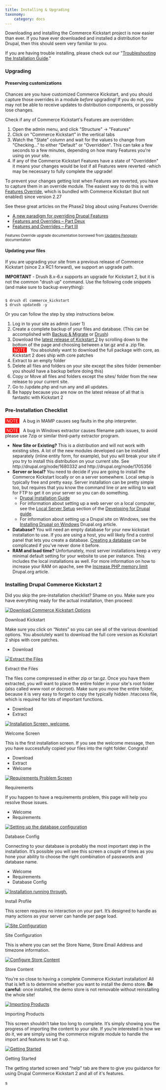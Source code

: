 ```yaml
---
title: Installing & Upgrading
taxonomy:
    category: docs
---
```


<div class="docs-enhanced">
<p>Downloading and installing the Commerce Kickstart project is now easier than ever. If you have ever downloaded and installed a distribution for Drupal, then this should seem very familiar to you.</p>
<p>If you are having trouble installing, please check out our "<a href="/commerce-kickstart-2/troubleshooting-kickstart-2-installation">Troubleshooting the Installation Guide</a>."</p>
<h3>Upgrading</h3>
<h4>Preserving customizations</h4>
<p>Chances are you have customized Commerce Kickstart, and you should capture those overrides in a module <em>before</em> upgrading! If you do not, you may not be able to receive updates to distribution components, or possibly lose changes.</p>
<p>Check if any of Commerce Kickstart's Features are overridden:<p>
<ol>
<li>Open the admin menu, and click "Structure" -> "Features"</li>
<li>Click on "Commerce Kickstart" in the vertical tabs</li>
<li>Watch the "State" column and wait for the values to change from "Checking..." to either "Default" or "Overridden". This can take a few seconds to a few minutes, depending on how many Features you're using on your site.</li>
<li>If any of the Commerce Kickstart Features have a state of "Overridden" it means your changes would be lost if all Features were reverted -which may be necessary to fully complete the upgrade!</li>
</ol>

<p>To prevent your changes getting lost when Features are reverted, you have to capture them in an override module. The easiest way to do this is with <a href="https://www.drupal.org/project/features_override">Features Override</a>, which is bundled with Commerce Kickstart (but not enabled) since version 2.27</p>
<p>See these great articles on the Phase2 blog about using Features Override:</p>
<ul>
<li><a href="http://www.phase2technology.com/blog/a-new-paradigm-for-overriding-drupal-features/">A new paradigm for overriding Drupal Features</a></li>
<li><a href="http://www.phase2technology.com/blog/features-and-overrides-part-deux/">Features and Overrides – Part Deux</a></li>
<li><a href="http://www.phase2technology.com/blog/features-and-overrides-part-iii/">Features and Overrides – Part III</a></li>
</ul>

<p><small style="font-size: smaller;">Features Override upgrade documentation borrowed from <a href="https://www.drupal.org/node/2272177">Updating Panopoly</a> documentation</small></p>

<h4>Updating your files</h4>
<p>If you are upgrading your site from a previous release of Commerce Kickstart (since 2.x RC1 forward), we support an upgrade path.</p>
<p><STRONG>IMPORTANT</STRONG> - Drush 8.x-6.x supports an upgrade for Kickstart 2, but it is not the common "drush up" command. Use the following code snippets (and make sure to backup everything):</p>
<code>
$ drush dl commerce_kickstart
$ drush updatedb -y
</code>
<p>Or you can follow the step by step instructions below.</p>
<ol>
<li>Log in to your site as admin (user 1)</li>
<li>Create a complete backup of your files and database. (This can be accomplished with <a href="http://drupal.org/project/backup_migrate">Backup & Migrate</a> or <a href="http://drupal.org/project/drush">Drush</a>)</li>
<li>Download the <a href="http://drupal.org/project/commerce_kickstart">latest release of Kickstart 2</a> by scrolling down to the bottom of the page and choosing between a tar.gz and a .zip file.<br /><span style="color: #FFF; background: red;">&nbsp;NOTE&nbsp;</span> &nbsp; You absolutely want to download the full package with core, as Kickstart 2 does ship with core patches</li>
<li>Extract to an empty folder</li>
<li>Delete all files and folders on your site except the sites folder (remember you should have a backup before doing this)</li>
<li>Copy or Move all files and folders except the sites/ folder from the new release to your current site.</li>
<li>Go to /update.php and run any and all updates.</li>
<li>Be happy because you are now on the latest release of all that is fantastic with Kickstart 2</li>
</ol>
<h3>Pre-Installation Checklist</h3>
<p><span style="color: #FFF; background: red;">&nbsp;NOTE&nbsp;</span> &nbsp; A bug in MAMP causes seg faults in the php interpreter.</p>
<p><span style="color: #FFF; background: red;">&nbsp;NOTE&nbsp;</span> &nbsp; A bug in Windows extractor causes filename path issues, to avoid please use 7zip or similar third-party extractor program.</p>
<ul>
  <li><strong>New Site or Existing?</strong> This is a distribution and will not work with existing sites. A lot of the new modules developed can be installed separately (inline entity form, for example), but you will break your site if you try to install this distribution on your current site. See http://drupal.org/node/1680332 and http://drupal.org/node/1705356</li>
  <li><strong>Server or local?</strong> You need to decide if you are going to install the Commerce Kickstart locally or on a server somewhere. Local setup is typically free and pretty easy. Server installation can be pretty simple too, but requires that you know the command line or are willing to wait for FTP to get it on your server so you can do something.<ul>
    <li><a href="http://drupal.org/documentation/install/">Drupal Installation Guide</a></li>
    <li>For information about setting up a web server on a local computer, see the <a href="http://drupal.org/node/157602">Local Server Setup</a> section of the <a href="http://drupal.org/documentation/develop">Developing for Drupal guide</a>.</li>
    <li>For information about setting up a Drupal site on Windows, see the <a href="http://drupal.org/documentation/install/windows">Installing Drupal on Windows</a> Drupal.org article.</li>
  </ul></li>
  <li><strong>Database?</strong> You will need an empty database for your new kickstart installation to use. If you are using a host, you will likely find a control panel that lets you create a database. <a href="http://drupal.org/documentation/install/create-database">Creating a database</a> can be complicated if you’ve never done it before.</li>
  <li><strong>RAM and load time?</strong> Unfortunately, most server installations keep a very minimal default setting for your website to use per instance. This includes the local installations as well. For more information on how to increase your RAM on apache, see the <a href="http://drupal.org/node/207036">Increase PHP memory limit</a> Drupal.org article. </li>
</ul>
<h3>Installing Drupal Commerce Kickstart 2</h3>
<p>Did you skip the pre-installation checklist? Shame on you. Make sure you have everything ready for the actual installation, then proceed:</p>
<div class="screenshot screenshot-caption">
    <div class="img">
        <a href="/user/pages/03.commerce-kickstart-2/Installing-and-Upgrading/CK-Install-1.png">
            <img src="/user/pages/03.commerce-kickstart-2/Installing-and-Upgrading/CK-Install-1.png" alt="Download Commerce Kickstart Options" />
        </a>
    </div>
    <div class="caption">
        <p class="caption-title">Download Kickstart</p>
        <p>Make sure you click on “Notes” so you can see all of the various download options. You absolutely want to download the full core version as Kickstart 2 ships with core patches.</p>
    </div>
    <ul class="screenshot_breadcrumbs">
        <li class="first">Download</li>
    </ul>
</div>
<div class="screenshot screenshot-caption">
    <div class="img">
        <a href="/user/pages/03.commerce-kickstart-2/Installing-and-Upgrading/CK-Install-2.png">
            <img src="/user/pages/03.commerce-kickstart-2/Installing-and-Upgrading/CK-Install-2.png" alt="Extract the Files" />
        </a>
    </div>
    <div class="caption">
        <p class="caption-title">Extract the Files</p>
        <p>The files come compressed in either zip or tar.gz. Once you have them extracted, you will want to place the entire folder in your site's root folder (also called www root or docroot). Make sure you move the entire folder, because it is very easy to forget to copy the typically hidden .htaccess file, which is required for lots of important functions.</p>
    </div>
    <ul class="screenshot_breadcrumbs">
        <li class="first">Download</li>
        <li class="last">Extract</li>
    </ul>
</div>
<div class="screenshot screenshot-caption">
    <div class="img">
        <a href="/user/pages/03.commerce-kickstart-2/Installing-and-Upgrading/CK-Install-3.png">
            <img src="/user/pages/03.commerce-kickstart-2/Installing-and-Upgrading/CK-Install-3.png" alt="Installation Screen, welcome." />
        </a>
    </div>
    <div class="caption">
        <p class="caption-title">Welcome Screen</p>
        <p>This is the first installation screen. If you see the welcome message, then you have successfully copied your files into the right folder. Congrats!</p>
    </div>
    <ul class="screenshot_breadcrumbs">
        <li class="first">Download</li>
        <li class="">Extract</li>
        <li class="last">Welcome</li>
    </ul>
</div>
<div class="screenshot screenshot-caption">
    <div class="img">
        <a href="/user/pages/03.commerce-kickstart-2/Installing-and-Upgrading/CK-Install-4.png">
            <img src="/user/pages/03.commerce-kickstart-2/Installing-and-Upgrading/CK-Install-4.png" alt="Requirements Problem Screen" />
        </a>
    </div>
    <div class="caption">
        <p class="caption-title">Requirements</p>
        <p>If you happen to have a requirements problem, this page will help you resolve those issues.</p>
    </div>
    <ul class="screenshot_breadcrumbs">
        <li class="first">Welcome</li>
        <li class="last">Requirements</li>
    </ul>
</div>
<div class="screenshot screenshot-caption">
    <div class="img">
        <a href="/user/pages/03.commerce-kickstart-2/Installing-and-Upgrading/CK-Install-5.png">
            <img src="/user/pages/03.commerce-kickstart-2/Installing-and-Upgrading/CK-Install-5.png" alt="Setting up the database configuration" />
        </a>
    </div>
    <div class="caption">
        <p class="caption-title">Database Config</p>
        <p>Connecting to your database is probably the most important step in the installation. It’s possible you will see this screen a couple of times as you hone your ability to choose the right combination of passwords and database name.</p>
    </div>
    <ul class="screenshot_breadcrumbs">
        <li class="first">Welcome</li>
        <li class="">Requirements</li>
        <li class="last">Database Config</li>
    </ul>
</div>
<div class="screenshot screenshot-caption">
    <div class="img">
        <a href="/user/pages/03.commerce-kickstart-2/Installing-and-Upgrading/CK-Install-6.png">
            <img src="/user/pages/03.commerce-kickstart-2/Installing-and-Upgrading/CK-Install-6.png" alt="Installation running through." />
        </a>
    </div>
    <div class="caption">
        <p class="caption-title">Install Profile</p>
        <p>This screen requires no interaction on your part. It’s designed to handle as many actions as your server can handle per page load.</p>
    </div>
</div>
<div class="screenshot screenshot-caption">
    <div class="img">
        <a href="/user/pages/03.commerce-kickstart-2/Installing-and-Upgrading/CK-Install-7.png">
            <img src="/user/pages/03.commerce-kickstart-2/Installing-and-Upgrading/CK-Install-7.png" alt="Site Configuration" />
        </a>
    </div>
    <div class="caption">
        <p class="caption-title">Site Configuration</p>
        <p>This is where you can set the Store Name, Store Email Address and timezone information.</p>
    </div>
</div>
<div class="screenshot screenshot-caption">
    <div class="img">
        <a href="/user/pages/03.commerce-kickstart-2/Installing-and-Upgrading/CK-Install-8.png">
            <img src="/user/pages/03.commerce-kickstart-2/Installing-and-Upgrading/CK-Install-8.png" alt="Configure Store Content" />
        </a>
    </div>
    <div class="caption">
        <p class="caption-title">Store Content</p>
        <p>You’re so close to having a complete Commerce Kickstart installation! All that is left is to determine whether you want to install the demo store. <b>Be careful:</b> once installed, the demo store is not removable without reinstalling the whole site!</p>
    </div>
</div>
<div class="screenshot screenshot-caption">
    <div class="img">
        <a href="/user/pages/03.commerce-kickstart-2/Installing-and-Upgrading/CK-Install-9.png">
            <img src="/user/pages/03.commerce-kickstart-2/Installing-and-Upgrading/CK-Install-9.png" alt="Importing Products" />
        </a>
    </div>
    <div class="caption">
        <p class="caption-title">Importing Products</p>
        <p>This screen shouldn’t take too long to complete. It’s simply showing you the progress of importing the content to your site. If you’re interested in how we do it, we are simply using the commerce migrate module to handle the import and features to set it up.</p>
    </div>
</div>
<div class="screenshot screenshot-caption">
    <div class="img">
        <a href="/user/pages/03.commerce-kickstart-2/Installing-and-Upgrading/CK-Install-10.png">
            <img src="/user/pages/03.commerce-kickstart-2/Installing-and-Upgrading/CK-Install-10.png" alt="Getting Started" />
        </a>
    </div>
    <div class="caption">
        <p class="caption-title">Getting Started</p>
        <p>The getting started screen and "help" tab are there to give you guidance for using Drupal Commerce Kickstart 2 and all of it's features.</p>
    </div>
</div>
</div>s